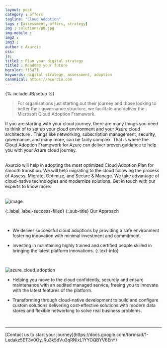 ```yaml
---
layout: post
category : offers
tagline: "Cloud Adoption"
tags : [assessment, offers, strategy]
img : solutions/p8.jpg
img-mobile : 
img2 : 
img3 : 
author : Axurcio
css: 
js: 
title2 : Plan your digital strategy
title3 : Roadmap your future
bgcolor: ff5a71
keywords: digital strategy, assessment, adoption
canonical: https://axurcio.com
---
```

{% include JB/setup %}

> For organisations just starting out their journey and those looking to better their governance structure, we facilitate and deliver the Microsoft Cloud Adoption Framework.   
<!--more-->  


If you are starting with your cloud journey, there are many things you need to think of to set up your cloud environment and your Azure cloud architecture . Things like networking, subscription management, security, governance, and many more, can be fairly complex. That is where the Cloud Adoption Framework for Azure can deliver proven guidance to help you with your Azure cloud journey.  
<br />

Axurcio will help in adopting the most optimized Cloud Adoption Plan for smooth transition. We will help migrating to the cloud following the process of Assess, Migrate, Optimize, and Secure & Manage. We take advantage of cloud-native technologies and modernize solutions. Get in touch with our experts to know more.  
<br />

![image](https://user-images.githubusercontent.com/662868/124373903-0972fc80-dcc9-11eb-80ad-0c6c32d8fc44.png) 

{:.label .label-success-filled}
{:.sub-title}
Our Approach

<br />


* We deliver successful cloud adoptions by providing a safe environment fostering innovation with minimal investment and commitment.

* Investing in maintaining highly trained and certified people skilled in bringing the latest platform innovations.
{:.text-info}
<br />

![azure_cloud_adoption](https://user-images.githubusercontent.com/662868/124373654-b7c97280-dcc6-11eb-9a65-3ff203a46b33.jpg)


* Helping you move to the cloud confidently, securely and ensure maintenance with an audited managed service, freeing you to innovate with the latest features of the platform.

* Transforming through cloud-native development to build and configure custom solutions delivering cost-effective solutions with modern data stores and flexible networking to solve real business problems.


<br />
<hr />
[Contact us to start your journey](https://docs.google.com/forms/d/1-Ledakz5ET3v0Oy_Ru3k5dVu3qRNIxL1YYOQBYV6EnY)